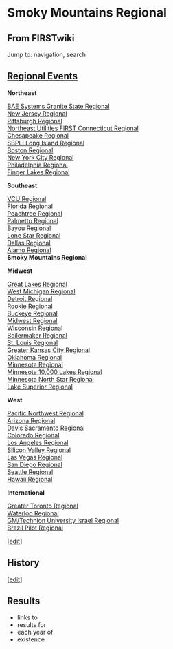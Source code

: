 # Smoky Mountains Regional

## From FIRSTwiki

Jump to: navigation, search

## [Regional Events](Index_of_Regionals "Index of Regionals")

**Northeast**

[BAE Systems Granite State Regional](BAE_Systems_Granite_State_Regional "BAE Systems Granite
State Regional")<br>
[New Jersey Regional](New_Jersey_Regional "New Jersey Regional")<br>
[Pittsburgh Regional](Pittsburgh_Regional "Pittsburgh Regional")<br>
[Northeast Utilities FIRST Connecticut Regional](Northeast_Utilities_FIRST_Connecticut_Regional "Northeast
Utilities FIRST Connecticut Regional")<br>
[Chesapeake Regional](Chesapeake_Regional "Chesapeake Regional")<br>
[SBPLI Long Island Regional](SBPLI_Long_Island_Regional "SBPLI Long
Island Regional")<br>
[Boston Regional](Boston_Regional "Boston Regional")<br>
[New York City Regional](New_York_City_Regional "New York City
Regional")<br>
[Philadelphia Regional](Philadelphia_Regional "Philadelphia
Regional")<br>
[Finger Lakes Regional](Finger_Lakes_Regional "Finger Lakes
Regional")

**Southeast**

[VCU Regional](VCU_Regional "VCU Regional")<br>
[Florida Regional](Florida_Regional "Florida Regional")<br>
[Peachtree Regional](Peachtree_Regional "Peachtree Regional")<br>
[Palmetto Regional](Palmetto_Regional "Palmetto Regional")<br>
[Bayou Regional](Bayou_Regional "Bayou Regional")<br>
[Lone Star Regional](Lone_Star_Regional "Lone Star Regional")<br>
[Dallas Regional](Dallas_Regional "Dallas Regional")<br>
[Alamo Regional](Alamo_Regional "Alamo Regional")<br>
**Smoky Mountains Regional**

**Midwest**

[Great Lakes Regional](Great_Lakes_Regional "Great Lakes Regional")<br>
[West Michigan Regional](West_Michigan_Regional "West Michigan
Regional")<br>
[Detroit Regional](Detroit_Regional "Detroit Regional")<br>
[Rookie Regional](Rookie_Regional "Rookie Regional")<br>
[Buckeye Regional](Buckeye_Regional "Buckeye Regional")<br>
[Midwest Regional](Midwest_Regional "Midwest Regional")<br>
[Wisconsin Regional](Wisconsin_Regional "Wisconsin Regional")<br>
[Boilermaker Regional](Boilermaker_Regional "Boilermaker Regional")<br>
[St. Louis Regional](St._Louis_Regional "St. Louis Regional")<br>
[Greater Kansas City Regional](Greater_Kansas_City_Regional "Greater Kansas City Regional")<br>
[Oklahoma Regional](Oklahoma_Regional "Oklahoma Regional")<br>
[Minnesota Regional](Minnesota_Regional "Minnesota Regional")<br>
[Minnesota 10,000 Lakes Regional](Minnesota_10%2C000_Lakes_Regional "Minnesota 10,000 Lakes Regional")<br>
[Minnesota North Star Regional](Minnesota_North_Star_Regional "Minnesota North Star Regional")<br>
[Lake Superior Regional](Lake_Superior_Regional "Lake Superior
Regional")

**West**

[Pacific Northwest Regional](Pacific_Northwest_Regional "Pacific
Northwest Regional")<br>
[Arizona Regional](Arizona_Regional "Arizona Regional")<br>
[Davis Sacramento Regional](Davis_Sacramento_Regional "Davis
Sacramento Regional")<br>
[Colorado Regional](Colorado_Regional "Colorado Regional")<br>
[Los Angeles Regional](Los_Angeles_Regional "Los Angeles Regional")<br>
[Silicon Valley Regional](Silicon_Valley_Regional "Silicon Valley
Regional")<br>
[Las Vegas Regional](Las_Vegas_Regional "Las Vegas Regional")<br>
[San Diego Regional](San_Diego_Regional "San Diego Regional")<br>
[Seattle Regional](Seattle_Regional "Seattle Regional")<br>
[Hawaii Regional](Hawaii_Regional "Hawaii Regional")

**International**

[Greater Toronto Regional](Greater_Toronto_Regional "Greater
Toronto Regional")<br>
[Waterloo Regional](Waterloo_Regional "Waterloo Regional")<br>
[GM/Technion University Israel Regional](GM/Technion_University_Israel_Regional "GM/Technion
University Israel Regional")<br>
[Brazil Pilot Regional](Brazil_Pilot_Regional "Brazil Pilot
Regional")

[[edit](/index.php?title=Smoky_Mountains_Regional&action=edit&section=1 "Edit
section: History")]

## History

[[edit](/index.php?title=Smoky_Mountains_Regional&action=edit&section=2 "Edit
section: Results")]

## Results

- links to
- results for
- each year of
- existence

